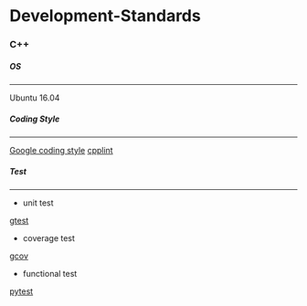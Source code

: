 # Development-Standards

### C++

##### OS
------
Ubuntu 16.04

##### Coding Style
------
[Google coding style](https://google.github.io/styleguide/cppguide.html)
[cpplint](https://github.com/cpplint/cpplint)


##### Test
------
* unit test

[gtest](https://github.com/google/googletest)

* coverage test

[gcov](https://gcc.gnu.org/onlinedocs/gcc/Gcov.html)

* functional test

[pytest](https://docs.pytest.org/en/stable/)
